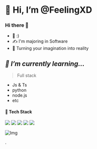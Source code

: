 # 👋 Hi, I’m @FeelingXD
### Hi there 👋

- 🌱 :)
- ✍ I'm majoring in Software
- 🥰 Turning your imagination into reality

##  _🌱 I’m currently learning..._

> Full stack 
- Js & Ts
- python
- node.js
- etc
#### 🔨 Tech Stack
<img src="https://img.shields.io/badge/React-000000?style=flat-square&logo=React&logoColor=blue"/></a> 
<img src="https://img.shields.io/badge/JavaScript-FFCD28?style=flat-square&logo=JavaScript&logoColor=white"/></a> 
<img src="https://img.shields.io/badge/Node.js-green?style=flat-square&logo=Node.js&logoColor=white"/></a> 
<img src="https://img.shields.io/badge/python-3776AB?style=flat-square&logo=python&logoColor=white"/></a> 
<img src="https://img.shields.io/badge/TypeScript-skyblue?style=flat-square&logo=typescript&logoColor=white"/></a> 
<!-- 
![FeelingXD's github stats](https://github-readme-stats.vercel.app/api?username=FeelingXD&show_icons=true&theme=tokyonight)
![Top Langs](https://github-readme-stats.vercel.app/api/top-langs/?username=FeelingXD&layout=compact&theme=tokyonight) -->

<!-- <img src="https://img.shields.io/badge/HTML-orange?style=flat-square&logo=HTML5&logoColor=white"/></a> 
<img src="https://img.shields.io/badge/CSS-blue?style=flat-square&logo=CSS3&logoColor=white"/></a>  -->

![Img](https://media.csesoc.org.au/content/images/2021/10/Screen-Shot-2021-10-20-at-20.09.33.png)

.

